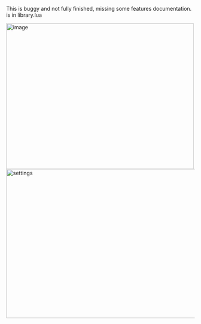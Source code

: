 This is buggy and not fully finished, missing some features documentation. is in library.lua

<img width="501" height="390" alt="image" src="https://github.com/user-attachments/assets/98655829-9216-4016-85e4-e00a99ae1e61" />
<img width="518" height="399" alt="settings" src="https://github.com/user-attachments/assets/811d1f99-c935-4d58-8612-50e91a11b66e" />
